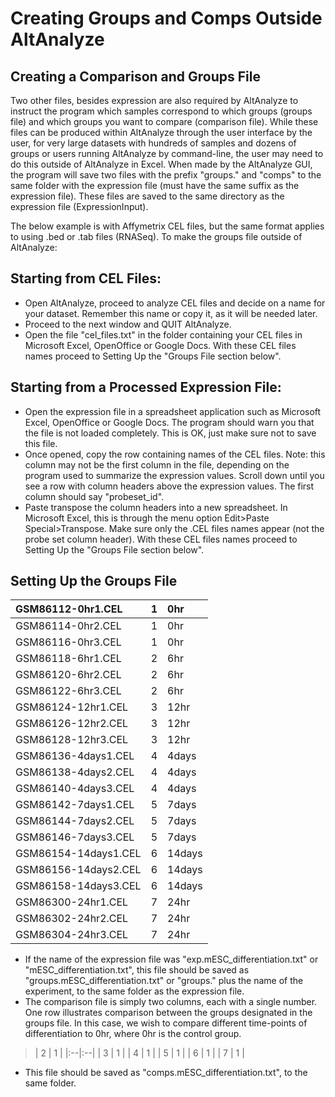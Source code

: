 # Creating Groups and Comps Outside AltAnalyze #
## Creating a Comparison and Groups File ##
Two other files, besides expression are also required by AltAnalyze to instruct the program which samples correspond to which groups (groups file) and which groups you want to compare (comparison file). While these files can be produced within AltAnalyze through the user interface by the user, for very large datasets with hundreds of samples and dozens of groups or users running AltAnalyze by command-line, the user may need to do this outside of AltAnalyze in Excel.  When made by the AltAnalyze GUI, the program will save two files with the prefix "groups." and "comps" to the same folder with the expression file (must have the same suffix as the expression file). These files are saved to the same directory as the expression file (ExpressionInput).

The below example is with Affymetrix CEL files, but the same format applies to using .bed or .tab files (RNASeq). To make the groups file outside of AltAnalyze:

## Starting from CEL Files: ##
  * Open AltAnalyze, proceed to analyze CEL files and decide on a name for your dataset. Remember this name or copy it, as it will be needed later.
  * Proceed to the next window and QUIT AltAnalyze.
  * Open the file "cel\_files.txt" in the folder containing your CEL files in Microsoft Excel, OpenOffice or Google Docs. With these CEL files names proceed to Setting Up the "Groups File section below".

## Starting from a Processed Expression File: ##
  * Open the expression file in a spreadsheet application such as Microsoft Excel, OpenOffice or Google Docs. The program should warn you that the file is not loaded completely. This is OK, just make sure not to save this file.
  * Once opened, copy the row containing names of the CEL files. Note: this column may not be the first column in the file, depending on the program used to summarize the expression values. Scroll down until you see a row with column headers above the expression values. The first column should say "probeset\_id".
  * Paste transpose the column headers into a new spreadsheet. In Microsoft Excel, this is through the menu option Edit>Paste Special>Transpose. Make sure only the .CEL files names appear (not the probe set column header). With these CEL files names proceed to Setting Up the "Groups File section below".

## Setting Up the Groups File ##
| GSM86112-0hr1.CEL    | 1 | 0hr    |
|:---------------------|:--|:-------|
| GSM86114-0hr2.CEL    | 1 | 0hr    |
| GSM86116-0hr3.CEL    | 1 | 0hr    |
| GSM86118-6hr1.CEL    | 2 | 6hr    |
| GSM86120-6hr2.CEL    | 2 | 6hr    |
| GSM86122-6hr3.CEL    | 2 | 6hr    |
| GSM86124-12hr1.CEL   | 3 | 12hr   |
| GSM86126-12hr2.CEL   | 3 | 12hr   |
| GSM86128-12hr3.CEL   | 3 | 12hr   |
| GSM86136-4days1.CEL  | 4 | 4days  |
| GSM86138-4days2.CEL  | 4 | 4days  |
| GSM86140-4days3.CEL  | 4 | 4days  |
| GSM86142-7days1.CEL  | 5 | 7days  |
| GSM86144-7days2.CEL  | 5 | 7days  |
| GSM86146-7days3.CEL  | 5 | 7days  |
| GSM86154-14days1.CEL | 6 | 14days |
| GSM86156-14days2.CEL | 6 | 14days |
| GSM86158-14days3.CEL | 6 | 14days |
| GSM86300-24hr1.CEL   | 7 | 24hr   |
| GSM86302-24hr2.CEL   | 7 | 24hr   |
| GSM86304-24hr3.CEL   | 7 | 24hr   |

  * If the name of the expression file was "exp.mESC\_differentiation.txt" or "mESC\_differentiation.txt", this file should be saved as "groups.mESC\_differentiation.txt" or "groups." plus the name of the experiment, to the same folder as the expression file.
  * The comparison file is simply two columns, each with a single number. One row illustrates comparison between the groups designated in the groups file.  In this case, we wish to compare different time-points of differentiation to 0hr, where 0hr is the control group.

> | 2 | 1 |
|:--|:--|
> | 3 | 1 |
> | 4 | 1 |
> | 5 | 1 |
> | 6 | 1 |
> | 7 | 1 |

  * This file should be saved as "comps.mESC\_differentiation.txt", to the same folder.